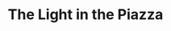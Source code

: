 ---
layout: productions
title: The Light in the Piazza
year: 2016
featured_image: 
image_credit: 
image_alt:
image_caption:
category: 
Theatre: Theatre Jacksonville
Venue: Little Theatre
cast:
crew:
  Director: Michael Lipp
external_links:
---